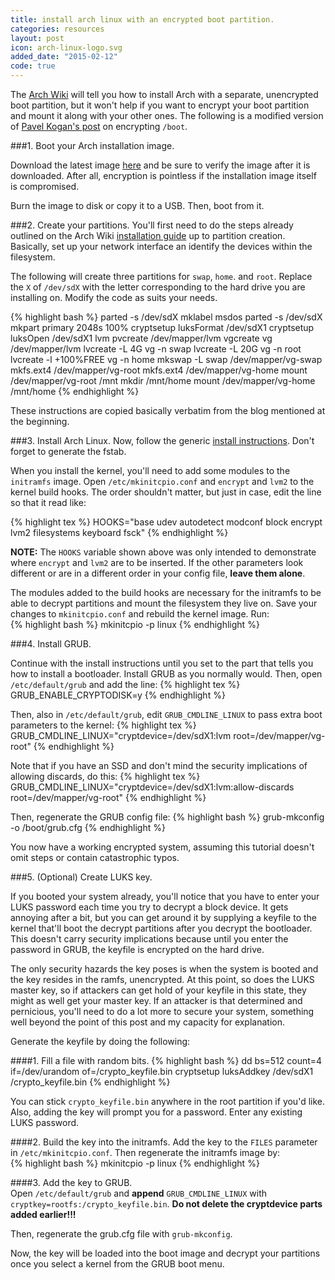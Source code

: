 ```yaml
---
title: install arch linux with an encrypted boot partition.
categories: resources
layout: post
icon: arch-linux-logo.svg
added_date: "2015-02-12"
code: true
---
```


The [Arch Wiki](https://wiki.archlinux.org/) will tell you how to install Arch with a separate, unencrypted boot partition, but it won't help if you want to encrypt your boot partition and mount it along with your other ones. The following is a modified version of [Pavel Kogan's post](http://www.pavelkogan.com/2014/05/23/luks-full-disk-encryption/) on encrypting `/boot`.  

###1. Boot your Arch installation image.

Download the latest image [here](https://www.archlinux.org/download/) and be sure to verify the image after it is downloaded. After all, encryption is pointless if the installation image itself is compromised.  

Burn the image to disk or copy it to a USB. Then, boot from it.  
 

###2. Create your partitions. 
You'll first need to do the steps already outlined on the Arch Wiki [installation guide](https://wiki.archlinux.org/index.php/Beginners%27_guide) up to partition creation. Basically, set up your network interface an identify the devices within the filesystem.  


The following will create three partitions for `swap`, `home`. and `root`. Replace the `X` of `/dev/sdX` with the letter corresponding to the hard drive you are installing on. Modify the code as suits your needs. 

{% highlight bash %}
parted -s /dev/sdX mklabel msdos
parted -s /dev/sdX mkpart primary 2048s 100%
cryptsetup luksFormat /dev/sdX1
cryptsetup luksOpen /dev/sdX1 lvm
pvcreate /dev/mapper/lvm
vgcreate vg /dev/mapper/lvm
lvcreate -L 4G vg -n swap
lvcreate -L 20G vg -n root
lvcreate -l +100%FREE vg -n home
mkswap -L swap /dev/mapper/vg-swap
mkfs.ext4 /dev/mapper/vg-root
mkfs.ext4 /dev/mapper/vg-home
mount /dev/mapper/vg-root /mnt
mkdir /mnt/home
mount /dev/mapper/vg-home /mnt/home
{% endhighlight %}

These instructions are copied basically verbatim from the blog mentioned at the beginning.  

###3. Install Arch Linux. 
Now, follow the generic [install instructions](https://wiki.archlinux.org/index.php/Beginners%27_guide#Install_the_base_system). Don't forget to generate the fstab.  

When you install the kernel, you'll need to add some modules to the `initramfs` image. Open `/etc/mkinitcpio.conf` and `encrypt` and `lvm2` to the kernel build hooks. The order shouldn't matter, but just in case, edit the line so that it read like: 

{% highlight tex %}
HOOKS="base udev autodetect modconf block encrypt lvm2 filesystems keyboard fsck"
{% endhighlight %}

**NOTE:** The `HOOKS` variable shown above was only intended to demonstrate where `encrypt` and `lvm2` are to be inserted. If the other parameters look different or are in a different order in your config file, **leave them alone**.  


The modules added to the build hooks are necessary for the initramfs to be able to decrypt partitions and mount the filesystem they live on. Save your changes to `mkinitcpio.conf` and rebuild the kernel image. Run:  
{% highlight bash %}
mkinitcpio -p linux
{% endhighlight %}

###4. Install GRUB. 

Continue with the install instructions until you set to the part that tells you how to install a bootloader. Install GRUB as you normally would. Then, open `/etc/default/grub` and add the line: 
{% highlight tex %}
GRUB_ENABLE_CRYPTODISK=y
{% endhighlight %}

Then, also in `/etc/default/grub`, edit `GRUB_CMDLINE_LINUX` to pass extra boot parameters to the kernel: 
{% highlight tex %}
GRUB_CMDLINE_LINUX="cryptdevice=/dev/sdX1:lvm root=/dev/mapper/vg-root"
{% endhighlight %}

Note that if you have an SSD and don't mind the security implications of allowing discards, do this:
{% highlight tex %}
GRUB_CMDLINE_LINUX="cryptdevice=/dev/sdX1:lvm:allow-discards root=/dev/mapper/vg-root"
{% endhighlight %}

Then, regenerate the GRUB config file:
{% highlight bash %}
grub-mkconfig -o /boot/grub.cfg
{% endhighlight %}

You now have a working encrypted system, assuming this tutorial doesn't omit steps or contain catastrophic typos.   

###5. (Optional) Create LUKS key.  

If you booted your system already, you'll notice that you have to enter your LUKS password each time you try to decrypt a block device. It gets annoying after a bit, but you can get around it by supplying a keyfile to the kernel that'll boot the decrypt partitions after you decrypt the bootloader. This doesn't carry security implications because until you enter the password in GRUB, the keyfile is encrypted on the hard drive. 

The only security hazards the key poses is when the system is booted and the key resides in the ramfs, unencrypted. At this point, so does the LUKS master key, so if attackers can get hold of your keyfile in this state, they might as well get your master key. If an attacker is that determined and pernicious, you'll need to do a lot more to secure your system, something well beyond the point of this post and my capacity for explanation.  

Generate the keyfile by doing the following:  


####1. Fill a file with random bits.
{% highlight bash %}
dd bs=512 count=4 if=/dev/urandom of=/crypto_keyfile.bin
cryptsetup luksAddkey /dev/sdX1 /crypto_keyfile.bin
{% endhighlight %}

You can stick `crypto_keyfile.bin` anywhere in the root partition if you'd like. Also, adding the key will prompt you for a password. Enter any existing LUKS password.  

####2. Build the key into the initramfs.
Add the key to the `FILES` parameter in `/etc/mkinitcpio.conf`. Then regenerate the initramfs image by:  
{% highlight bash %}
mkinitcpio -p linux
{% endhighlight %} 
 

####3. Add the key to GRUB.  
Open `/etc/default/grub` and **append** `GRUB_CMDLINE_LINUX` with `cryptkey=rootfs:/crypto_keyfile.bin`. **Do not delete the cryptdevice parts added earlier!!!** 

Then, regenerate the grub.cfg file with `grub-mkconfig`. 

Now, the key will be loaded into the boot image and decrypt your partitions once you select a kernel from the GRUB boot menu.  

